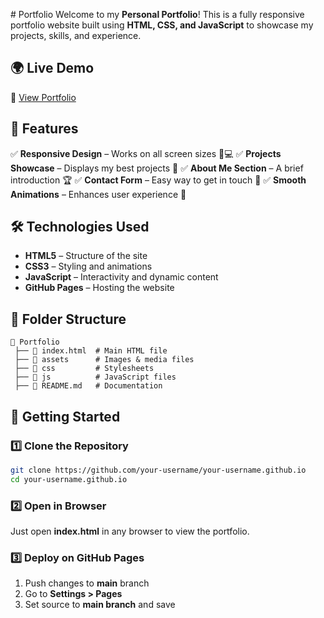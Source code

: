 #   P o r t f o l i o 
Welcome to my **Personal Portfolio**! This is a fully responsive portfolio website built using **HTML, CSS, and JavaScript** to showcase my projects, skills, and experience.

## 🌍 Live Demo
🔗 [View Portfolio](https://rakshansharma30.github.io/Portfolio/)

## 📌 Features
✅ **Responsive Design** – Works on all screen sizes 📱💻
✅ **Projects Showcase** – Displays my best projects 🚀
✅ **About Me Section** – A brief introduction 🏆
✅ **Contact Form** – Easy way to get in touch 📩
✅ **Smooth Animations** – Enhances user experience 🎨

## 🛠️ Technologies Used
- **HTML5** – Structure of the site
- **CSS3** – Styling and animations
- **JavaScript** – Interactivity and dynamic content
- **GitHub Pages** – Hosting the website

## 📂 Folder Structure
```
📂 Portfolio
 ├── 📄 index.html  # Main HTML file
 ├── 📁 assets      # Images & media files
 ├── 📁 css         # Stylesheets
 ├── 📁 js          # JavaScript files
 ├── 📄 README.md   # Documentation
```

## 🚀 Getting Started
### 1️⃣ Clone the Repository
```sh
git clone https://github.com/your-username/your-username.github.io
cd your-username.github.io
```

### 2️⃣ Open in Browser
Just open **index.html** in any browser to view the portfolio.

### 3️⃣ Deploy on GitHub Pages
1. Push changes to **main** branch
2. Go to **Settings > Pages**
3. Set source to **main branch** and save


 
